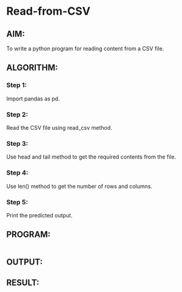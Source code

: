 # Read-from-CSV

## AIM:

To write a python program for reading content from a CSV file.

## ALGORITHM:

### Step 1:

Import pandas as pd.

### Step 2:

Read the CSV file using read_csv method.

### Step 3:

Use head and tail method to get the required contents from the file.

### Step 4:

Use len() method to get the number of rows and columns.

### Step 5:

Print the predicted output.

## PROGRAM:
```

```

## OUTPUT:

## RESULT:
